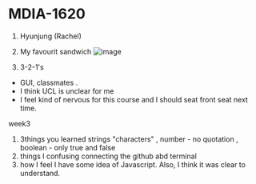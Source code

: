 # MDIA-1620

1. Hyunjung (Rachel)

2. My favourit sandwich
   ![image](https://github.com/user-attachments/assets/72d37cdd-099c-4a9b-a60b-4f2e78432333)

3. 3-2-1's

- GUI, classmates .
- I think UCL is unclear for me
- I feel kind of nervous for this course and I should seat front seat next time.

week3

1. 3things you learned
   strings "characters" , number - no quotation , boolean - only true and false
2. things I confusing
   connecting the github abd terminal
3. how I feel
   I have some idea of Javascript. Also, I think it was clear to understand.
